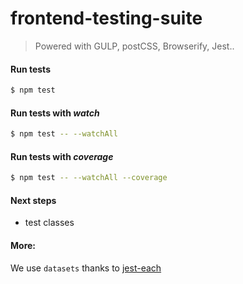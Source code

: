 # frontend-testing-suite
> Powered with GULP, postCSS, Browserify, Jest..


#### Run tests

```sh
$ npm test
```

#### Run tests with _watch_
```sh
$ npm test -- --watchAll
```

#### Run tests with _coverage_
```sh
$ npm test -- --watchAll --coverage
```


#### Next steps
* test classes

#### More:
We use `datasets` thanks to [jest-each](https://github.com/mattphillips/jest-each)
